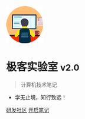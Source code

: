 <!-- _coverpage.md 封面 -->

![logo](/static/logo.png)

# 极客实验室 <small>v2.0</small>

> 计算机技术笔记

- 学无止境，知行致远！

[研发社区](https://gitee.com/geekrdc)
[开启笔记](/index/)